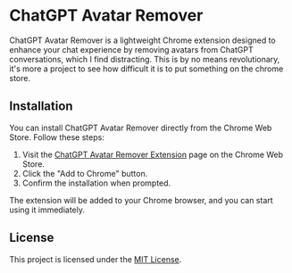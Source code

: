 # ChatGPT Avatar Remover

ChatGPT Avatar Remover is a lightweight Chrome extension designed to enhance your chat experience by removing avatars from ChatGPT conversations, which I find distracting. This is by no means revolutionary, it's more a project to see how difficult it is to put something on the chrome store.

## Installation

You can install ChatGPT Avatar Remover directly from the Chrome Web Store. Follow these steps:

1. Visit the [ChatGPT Avatar Remover Extension](#) page on the Chrome Web Store.
2. Click the "Add to Chrome" button.
3. Confirm the installation when prompted.

The extension will be added to your Chrome browser, and you can start using it immediately.

## License

This project is licensed under the [MIT License](LICENSE).

